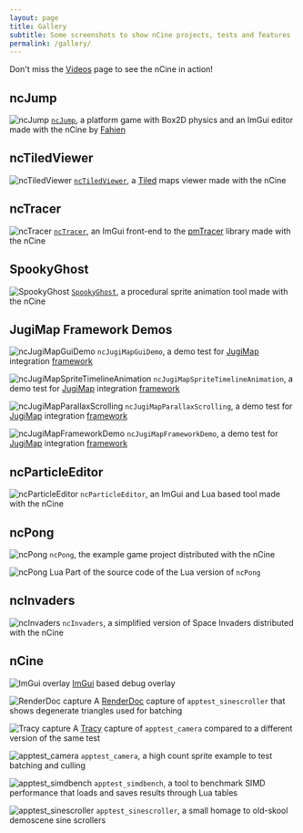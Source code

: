 ```yaml
---
layout: page
title: Gallery
subtitle: Some screenshots to show nCine projects, tests and features
permalink: /gallery/
---
```


Don't miss the [Videos](/videos/) page to see the nCine in action!

## ncJump

![ncJump](/img/gallery/ncJump.png "ncJump")
[`ncJump`](https://github.com/Fahien/ncJump), a platform game with Box2D physics and an ImGui editor made with the nCine by [Fahien](https://github.com/Fahien)

## ncTiledViewer

![ncTiledViewer](/img/gallery/ncTiledViewer.png "ncTiledViewer")
[`ncTiledViewer`](https://github.com/ncine/ncTiledViewer), a [Tiled](https://www.mapeditor.org/) maps viewer made with the nCine

## ncTracer

![ncTracer](/img/gallery/ncTracer.png "ncTracer")
[`ncTracer`](https://github.com/encelo/ncTracer), an ImGui front-end to the [pmTracer](https://github.com/encelo/pmTracer) library made with the nCine

## SpookyGhost

![SpookyGhost](/img/gallery/SpookyGhost.png "SpookyGhost")
[`SpookyGhost`](https://encelo.itch.io/spookyghost), a procedural sprite animation tool made with the nCine

## JugiMap Framework Demos

![ncJugiMapGuiDemo](/img/gallery/ncJugiMapGuiDemo.png "ncJugiMapGuiDemo")
`ncJugiMapGuiDemo`, a demo test for [JugiMap](http://jugimap.com/) integration [framework](https://github.com/Jugilus/JugiMapFramework/)

![ncJugiMapSpriteTimelineAnimation](/img/gallery/ncJugiMapSpriteTimelineAnimation.png "ncJugiMapSpriteTimelineAnimation")
`ncJugiMapSpriteTimelineAnimation`, a demo test for [JugiMap](http://jugimap.com/) integration [framework](https://github.com/Jugilus/JugiMapFramework/)

![ncJugiMapParallaxScrolling](/img/gallery/ncJugiMapParallaxScrolling.png "ncJugiMapParallaxScrolling")
`ncJugiMapParallaxScrolling`, a demo test for [JugiMap](http://jugimap.com/) integration [framework](https://github.com/Jugilus/JugiMapFramework/)

![ncJugiMapFrameworkDemo](/img/gallery/ncJugiMapFrameworkDemo.png "ncJugiMapFrameworkDemo")
`ncJugiMapFrameworkDemo`, a demo test for [JugiMap](http://jugimap.com/) integration [framework](https://github.com/Jugilus/JugiMapFramework/)

## ncParticleEditor

![ncParticleEditor](/img/gallery/ncParticleEditor.png "ncParticleEditor")
`ncParticleEditor`, an ImGui and Lua based tool made with the nCine

## ncPong

![ncPong](/img/gallery/ncPong.png "ncPong")
`ncPong`, the example game project distributed with the nCine

![ncPong Lua](/img/gallery/ncPong_Lua.png "ncPong Lua")
Part of the source code of the Lua version of `ncPong`

## ncInvaders

![ncInvaders](/img/gallery/ncInvaders.png "ncInvaders")
`ncInvaders`, a simplified version of Space Invaders distributed with the nCine

## nCine

![ImGui overlay](/img/gallery/ImGui_overlay.png "ImGui overlay")
[ImGui](https://github.com/ocornut/imgui) based debug overlay

![RenderDoc capture](/img/gallery/RenderDoc_capture.png "RenderDoc capture")
A [RenderDoc](https://renderdoc.org/) capture of `apptest_sinescroller` that shows degenerate triangles used for batching

![Tracy capture](/img/gallery/Tracy_capture.png "Tracy capture")
A [Tracy](https://bitbucket.org/wolfpld/tracy/) capture of `apptest_camera` compared to a different version of the same test

![apptest_camera](/img/gallery/apptest_camera.png "apptest_camera")
`apptest_camera`, a high count sprite example to test batching and culling

![apptest_simdbench](/img/gallery/apptest_simdbench.png "apptest_simdbench")
`apptest_simdbench`, a tool to benchmark SIMD performance that loads and saves results through Lua tables

![apptest_sinescroller](/img/gallery/apptest_sinescroller.png "apptest_sinescroller")
`apptest_sinescroller`, a small homage to old-skool demoscene sine scrollers
